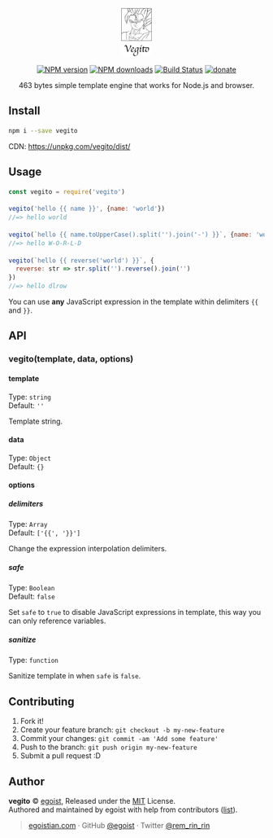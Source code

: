 <p align="center">
  <img width="60" src="./media/icon.png" alt="vegito">
</p>

<p align="center"><a href="https://npmjs.com/package/vegito"><img src="https://img.shields.io/npm/v/vegito.svg?style=flat" alt="NPM version"></a> <a href="https://npmjs.com/package/vegito"><img src="https://img.shields.io/npm/dm/vegito.svg?style=flat" alt="NPM downloads"></a> <a href="https://circleci.com/gh/egoist/vegito"><img src="https://img.shields.io/circleci/project/egoist/vegito/master.svg?style=flat" alt="Build Status"></a> <a href="https://github.com/egoist/donate"><img src="https://img.shields.io/badge/$-donate-ff69b4.svg?maxAge=2592000&amp;style=flat" alt="donate"></a></p>

<p align="center">
  463 bytes simple template engine that works for Node.js and browser.
</p>

## Install

```bash
npm i --save vegito
```

CDN: https://unpkg.com/vegito/dist/

## Usage

```js
const vegito = require('vegito')

vegito('hello {{ name }}', {name: 'world'})
//=> hello world

vegito(`hello {{ name.toUpperCase().split('').join('-') }}`, {name: 'world'})
//=> hello W-O-R-L-D

vegito(`hello {{ reverse('world') }}`, {
  reverse: str => str.split('').reverse().join('')
})
//=> hello dlrow
```

You can use **any** JavaScript expression in the template within delimiters `{{` and `}}`.

## API

### vegito(template, data, options)

#### template

Type: `string`<br>
Default: `''`

Template string.

#### data

Type: `Object`<br>
Default: `{}`

#### options

##### delimiters

Type: `Array`<br>
Default: `['{{', '}}']`

Change the expression interpolation delimiters.

##### safe

Type: `Boolean`<br>
Default: `false`

Set `safe` to `true` to disable JavaScript expressions in template, this way you can only reference variables.

##### sanitize

Type: `function`

Sanitize template in when `safe` is `false`.

## Contributing

1. Fork it!
2. Create your feature branch: `git checkout -b my-new-feature`
3. Commit your changes: `git commit -am 'Add some feature'`
4. Push to the branch: `git push origin my-new-feature`
5. Submit a pull request :D


## Author

**vegito** © [egoist](https://github.com/egoist), Released under the [MIT](./LICENSE) License.<br>
Authored and maintained by egoist with help from contributors ([list](https://github.com/egoist/vegito/contributors)).

> [egoistian.com](https://egoistian.com) · GitHub [@egoist](https://github.com/egoist) · Twitter [@rem_rin_rin](https://twitter.com/rem_rin_rin)
